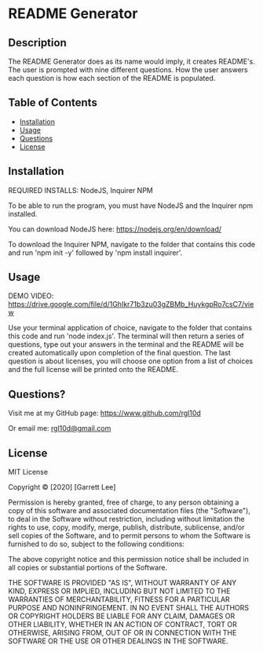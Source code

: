 # README Generator

## Description 

The README Generator does as its name would imply, it creates README's. The user is prompted with nine different questions. How the user answers each question is how each section of the README is populated.

## Table of Contents

* [Installation](#installation)
* [Usage](#usage)
* [Questions](#questions)
* [License](#license)

## Installation
REQUIRED INSTALLS: NodeJS, Inquirer NPM

To be able to run the program, you must have NodeJS and the Inquirer npm installed.

You can download NodeJS here: https://nodejs.org/en/download/

To download the Inquirer NPM, navigate to the folder that contains this code and run 'npm init -y' followed by 'npm install inquirer'.

## Usage 

DEMO VIDEO: https://drive.google.com/file/d/1GhIkr71b3zu03gZBMb_HuykgpRo7csC7/view

Use your terminal application of choice, navigate to the folder that contains this code and run 'node index.js'. The terminal will then return a series of questions, type out your answers in the terminal and the README will be created automatically upon completion of the final question. The last question is about licenses, you will choose one option from a list of choices and the full license will be printed onto the README.

## Questions?

Visit me at my GitHub page: https://www.github.com/rgl10d

Or email me: rgl10d@gmail.com

## License

MIT License

Copyright © [2020] [Garrett Lee]

Permission is hereby granted, free of charge, to any person obtaining a copy
of this software and associated documentation files (the "Software"), to deal
in the Software without restriction, including without limitation the rights
to use, copy, modify, merge, publish, distribute, sublicense, and/or sell
copies of the Software, and to permit persons to whom the Software is
furnished to do so, subject to the following conditions:

The above copyright notice and this permission notice shall be included in all
copies or substantial portions of the Software.

THE SOFTWARE IS PROVIDED "AS IS", WITHOUT WARRANTY OF ANY KIND, EXPRESS OR
IMPLIED, INCLUDING BUT NOT LIMITED TO THE WARRANTIES OF MERCHANTABILITY,
FITNESS FOR A PARTICULAR PURPOSE AND NONINFRINGEMENT. IN NO EVENT SHALL THE
AUTHORS OR COPYRIGHT HOLDERS BE LIABLE FOR ANY CLAIM, DAMAGES OR OTHER
LIABILITY, WHETHER IN AN ACTION OF CONTRACT, TORT OR OTHERWISE, ARISING FROM,
OUT OF OR IN CONNECTION WITH THE SOFTWARE OR THE USE OR OTHER DEALINGS IN THE
SOFTWARE.
